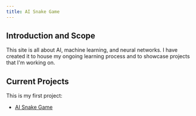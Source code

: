 ```yaml
---
title: AI Snake Game
---
```

## Introduction and Scope

This site is all about AI, machine learning, and neural networks. I have 
created it to house my ongoing learning process and to showcase projects 
that I'm working on.

## Current Projects

This is my first project:

* [AI Snake Game](/snake/AI-Snake-Game.md)

